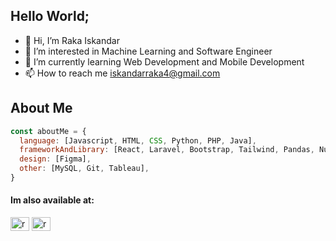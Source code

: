 ## Hello World;
- 👋 Hi, I’m Raka Iskandar
- 👀 I’m interested in Machine Learning and Software Engineer
- 🌱 I’m currently learning Web Development and Mobile Development
- 📫 How to reach me iskandarraka4@gmail.com

<!---
rakaiskandar/rakaiskandar is a ✨ special ✨ repository because its `README.md` (this file) appears on your GitHub profile.
You can click the Preview link to take a look at your changes.
--->

## About Me
```javascript
const aboutMe = {
  language: [Javascript, HTML, CSS, Python, PHP, Java],
  frameworkAndLibrary: [React, Laravel, Bootstrap, Tailwind, Pandas, Numpy, Matplotlib, Seaborn],
  design: [Figma],
  other: [MySQL, Git, Tableau],
}
```

<h4 align="left">Im also available at:</h4>
<p align="left">
<a href="https://www.linkedin.com/in/raka-iskandar-dinata/" target="blank"><img align="center" src="https://raw.githubusercontent.com/rahuldkjain/github-profile-readme-generator/master/src/images/icons/Social/linked-in-alt.svg" alt="rafka-imanda-putra" height="22" width="30" /></a>
<a href="https://www.instagram.com/rakaaaisk/" target="blank"><img align="center" src="https://raw.githubusercontent.com/rahuldkjain/github-profile-readme-generator/master/src/images/icons/Social/instagram.svg" alt="raff_imanda" height="22" width="30" /></a>
</p>
